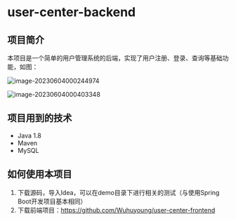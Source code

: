 # user-center-backend

## 项目简介

本项目是一个简单的用户管理系统的后端，实现了用户注册、登录、查询等基础功能，如图：

![image-20230604000244974](https://typora-1314662469.cos.ap-shanghai.myqcloud.com/img/202306040018323.png)

![image-20230604000403348](https://typora-1314662469.cos.ap-shanghai.myqcloud.com/img/202306040018526.png)



## 项目用到的技术

- Java 1.8
- Maven
- MySQL



## 如何使用本项目

1. 下载源码，导入Idea，可以在demo目录下进行相关的测试（与使用Spring Boot开发项目基本相同）
2. 下载前端项目：https://github.com/Wuhuyoung/user-center-frontend
